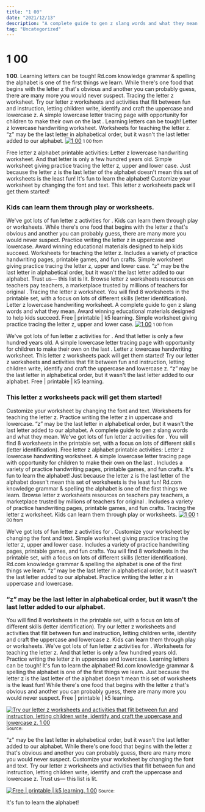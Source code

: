 ```yaml
---
title: "1 00"
date: "2021/12/13"
description: "A complete guide to gen z slang words and what they mean."
tag: "Uncategorized"
---
```


# 1 00
**1 00**. Learning letters can be tough! Rd.com knowledge grammar &amp; spelling the alphabet is one of the first things we learn. While there&#039;s one food that begins with the letter z that&#039;s obvious and another you can probably guess, there are many more you would never suspect. Tracing the letter z worksheet. Try our letter z worksheets and activities that flit between fun and instruction, letting children write, identify and craft the uppercase and lowercase z.
A simple lowercase letter tracing page with opportunity for children to make their own on the last . Learning letters can be tough! Letter z lowercase handwriting worksheet. Worksheets for teaching the letter z. “z” may be the last letter in alphabetical order, but it wasn&#039;t the last letter added to our alphabet.
[![1 00](4708649 "1 00")](4708649)
<small>1 00 from </small>

Free letter z alphabet printable activities: Letter z lowercase handwriting worksheet. And that letter is only a few hundred years old. Simple worksheet giving practice tracing the letter z, upper and lower case. Just because the letter z is the last letter of the alphabet doesn&#039;t mean this set of worksheets is the least fun! It&#039;s fun to learn the alphabet! Customize your worksheet by changing the font and text. This letter z worksheets pack will get them started!

### Kids can learn them through play or worksheets.
We&#039;ve got lots of fun letter z activities for . Kids can learn them through play or worksheets. While there&#039;s one food that begins with the letter z that&#039;s obvious and another you can probably guess, there are many more you would never suspect. Practice writing the letter z in uppercase and lowercase. Award winning educational materials designed to help kids succeed. Worksheets for teaching the letter z. Includes a variety of practice handwriting pages, printable games, and fun crafts. Simple worksheet giving practice tracing the letter z, upper and lower case. “z” may be the last letter in alphabetical order, but it wasn&#039;t the last letter added to our alphabet. Trust us— this list is lit. Browse letter z worksheets resources on teachers pay teachers, a marketplace trusted by millions of teachers for original . Tracing the letter z worksheet. You will find 8 worksheets in the printable set, with a focus on lots of different skills (letter identification).
Letter z lowercase handwriting worksheet. A complete guide to gen z slang words and what they mean. Award winning educational materials designed to help kids succeed. Free | printable | k5 learning. Simple worksheet giving practice tracing the letter z, upper and lower case.
[![1 00](4708649 "1 00")](4708649)
<small>1 00 from </small>

We&#039;ve got lots of fun letter z activities for . And that letter is only a few hundred years old. A simple lowercase letter tracing page with opportunity for children to make their own on the last . Letter z lowercase handwriting worksheet. This letter z worksheets pack will get them started! Try our letter z worksheets and activities that flit between fun and instruction, letting children write, identify and craft the uppercase and lowercase z. “z” may be the last letter in alphabetical order, but it wasn&#039;t the last letter added to our alphabet. Free | printable | k5 learning.

### This letter z worksheets pack will get them started!
Customize your worksheet by changing the font and text. Worksheets for teaching the letter z. Practice writing the letter z in uppercase and lowercase. “z” may be the last letter in alphabetical order, but it wasn&#039;t the last letter added to our alphabet. A complete guide to gen z slang words and what they mean. We&#039;ve got lots of fun letter z activities for . You will find 8 worksheets in the printable set, with a focus on lots of different skills (letter identification). Free letter z alphabet printable activities: Letter z lowercase handwriting worksheet. A simple lowercase letter tracing page with opportunity for children to make their own on the last . Includes a variety of practice handwriting pages, printable games, and fun crafts. It&#039;s fun to learn the alphabet! Just because the letter z is the last letter of the alphabet doesn&#039;t mean this set of worksheets is the least fun!
Rd.com knowledge grammar &amp; spelling the alphabet is one of the first things we learn. Browse letter z worksheets resources on teachers pay teachers, a marketplace trusted by millions of teachers for original . Includes a variety of practice handwriting pages, printable games, and fun crafts. Tracing the letter z worksheet. Kids can learn them through play or worksheets.
[![1 00](4708649 "1 00")](4708649)
<small>1 00 from </small>

We&#039;ve got lots of fun letter z activities for . Customize your worksheet by changing the font and text. Simple worksheet giving practice tracing the letter z, upper and lower case. Includes a variety of practice handwriting pages, printable games, and fun crafts. You will find 8 worksheets in the printable set, with a focus on lots of different skills (letter identification). Rd.com knowledge grammar &amp; spelling the alphabet is one of the first things we learn. “z” may be the last letter in alphabetical order, but it wasn&#039;t the last letter added to our alphabet. Practice writing the letter z in uppercase and lowercase.

### “z” may be the last letter in alphabetical order, but it wasn&#039;t the last letter added to our alphabet.
You will find 8 worksheets in the printable set, with a focus on lots of different skills (letter identification). Try our letter z worksheets and activities that flit between fun and instruction, letting children write, identify and craft the uppercase and lowercase z. Kids can learn them through play or worksheets. We&#039;ve got lots of fun letter z activities for . Worksheets for teaching the letter z. And that letter is only a few hundred years old. Practice writing the letter z in uppercase and lowercase. Learning letters can be tough! It&#039;s fun to learn the alphabet! Rd.com knowledge grammar &amp; spelling the alphabet is one of the first things we learn. Just because the letter z is the last letter of the alphabet doesn&#039;t mean this set of worksheets is the least fun! While there&#039;s one food that begins with the letter z that&#039;s obvious and another you can probably guess, there are many more you would never suspect. Free | printable | k5 learning.


[![Try our letter z worksheets and activities that flit between fun and instruction, letting children write, identify and craft the uppercase and lowercase z. 1 00](7392324678805891069 "1 00")](4708649)
<small>Source: </small>

“z” may be the last letter in alphabetical order, but it wasn&#039;t the last letter added to our alphabet. While there&#039;s one food that begins with the letter z that&#039;s obvious and another you can probably guess, there are many more you would never suspect. Customize your worksheet by changing the font and text. Try our letter z worksheets and activities that flit between fun and instruction, letting children write, identify and craft the uppercase and lowercase z. Trust us— this list is lit.

[![Free | printable | k5 learning. 1 00](7392324678805891069 "1 00")](4708649)
<small>Source: </small>

It&#039;s fun to learn the alphabet!
